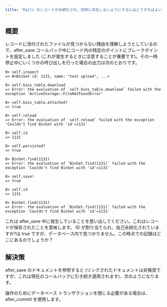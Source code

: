 ```yaml
---
title: 'Rails のレコードが永続化され、同時に存在しないようにするにはどうすればよいでしょうか?'
---
```


## 概要
レコードに添付されたファイルが見つからない理由を理解しようとしているので、after_save コールバック中にコード内の特定のポイントにブレークポイントを設定しました (これが発生するときに注意することが重要です)。その一時停止中にいくつかの呼び出しを行った場合の出力は次のとおりです。

```
0> self.inspect
=> #<BinSet id: 1131, name: "test upload", ...>

0> self.bins_table.download
=> Error: the evaluation of `self.bins_table.download` failed with the exception 'ActiveStorage::FileNotFoundError'

0> self.bins_table.attached?
=> true

0> self.reload
=> Error: the evaluation of `self.reload` failed with the exception 'Couldn't find BinSet with 'id'=1131'

0> self.id
=> 1131

0> self.persisted?
=> true

0> BinSet.find(1131)
=> Error: the evaluation of `BinSet.find(1131)` failed with the exception 'Couldn't find BinSet with 'id'=1131'

0> self.save!
=> true

0> self.id
=> 1131

0> BinSet.find(1131)
=> Error: the evaluation of `BinSet.find(1131)` failed with the exception 'Couldn't find BinSet with 'id'=1131'

```
これは after_save 中に発生していることを思い出してください。これはレコードが保存されたことを意味します。 ID が割り当てられ、自己永続化されていますか?は true ですが、データベース内で見つかりません。この時点での記録はどこにあるのでしょうか？

## 解決策
after_save のドキュメントを参照すると (リンクされたドキュメントは非推奨ですが、これは現在のコールバックに引き続き適用されます)、次のようになります。

操作のためにデータベース トランザクションを閉じる必要がある場合は、after_commit を使用します。

